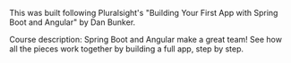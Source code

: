 This was built following Pluralsight's "Building Your First App with Spring Boot and Angular" by Dan Bunker. 

Course description: Spring Boot and Angular make a great team! See how all the pieces work together by building a full app, step by step.
